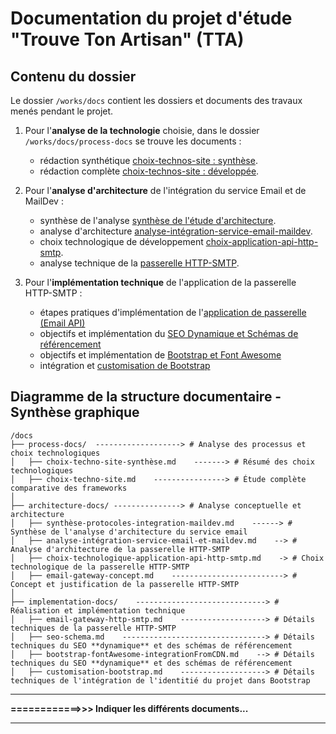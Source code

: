 # Documentation du projet d'étude "Trouve Ton Artisan" (TTA)

## Contenu du dossier

Le dossier `/works/docs` contient les dossiers et documents des travaux menés pendant le projet.

1. Pour l'**analyse de la technologie** choisie, dans le dossier `/works/docs/process-docs` se trouve les documents :

   - rédaction synthétique [choix-technos-site : synthèse](./process-docs/Choix-technos-site-synthèse.md).
   - rédaction complète [choix-technos-site : développée](./process-docs/choix-technos-site.md).

2. Pour l'**analyse d'architecture** de l'intégration du service Email et de MailDev :

   - synthèse de l'analyse [synthèse de l'étude d'architecture](./architecture-docs/synthèse-protocoles-integration-maildev.md).
   - analyse d'architecture [analyse-intégration-service-email-maildev](./architecture-docs/analyse-intégration-service-email-et-mailddev.md).
   - choix technologique de développement [choix-application-api-http-smtp](./architecture-docs/choix-technologie-application-api-http-smtp.md).
   - analyse technique de la [passerelle HTTP-SMTP](./architecture-docs/email-gateway-concept.md).

3. Pour l'**implémentation technique** de l'application de la passerelle HTTP-SMTP :

   - étapes pratiques d'implémentation de l'[application de passerelle (Email API)](./implementation-docs/email-gateway-http-smtp.md)
   - objectifs et implémentation du [SEO Dynamique et Schémas de référencement](./implementation-docs/seo-schema.md)
   - objectifs et implémentation de [Bootstrap et Font Awesome](./implementation-docs/boostrap-fontAwesome-integrationFromCDN.md)
   - intégration et [customisation de Bootstrap](./implementation-docs/customisation-bootstrap.md)

## Diagramme de la structure documentaire - Synthèse graphique

``` plaintext
/docs
├── process-docs/  -------------------> # Analyse des processus et choix technologiques
│   ├── choix-techno-site-synthèse.md    -------> # Résumé des choix technologiques
│   ├── choix-techno-site.md    ----------------> # Étude complète comparative des frameworks
│
├── architecture-docs/ ---------------> # Analyse conceptuelle et architecture
│   ├── synthèse-protocoles-integration-maildev.md    ------> # Synthèse de l'analyse d'architecture du service email
│   ├── analyse-intégration-service-email-et-maildev.md    --> # Analyse d'architecture de la passerelle HTTP-SMTP
│   ├── choix-technologique-application-api-http-smtp.md    -> # Choix technologique de la passerelle HTTP-SMTP
│   ├── email-gateway-concept.md    -------------------------> # Concept et justification de la passerelle HTTP-SMTP
│
├── implementation-docs/    -----------------------------> # Réalisation et implémentation technique
│   ├── email-gateway-http-smtp.md    -------------------> # Détails techniques de la passerelle HTTP-SMTP
│   ├── seo-schema.md    --------------------------------> # Détails techniques du SEO **dynamique** et des schémas de référencement
│   ├── bootstrap-fontAwesome-integrationFromCDN.md    --> # Détails techniques du SEO **dynamique** et des schémas de référencement
│   ├── customisation-bootstrap.md    -------------------> # Détails techniques de l'intégration de l'identitié du projet dans Bootstrap
```

---

**============>>>   Indiquer les différents documents...**

---
